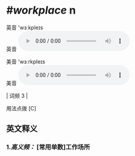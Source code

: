 # ***\#workplace*** n
英音 'wɜːkpleɪs  
英音
<audio src="./media/workplace-B.aac" controls="controls"></audio>

美音 'wɜːrkpleɪs  
美音
<audio src="./media/workplace.aac" controls="controls"></audio>



| 词频 3 |  

用法点拨  [C]

英文释义
---
### 1.*高义频：* **[常用单数]工作场所**  


